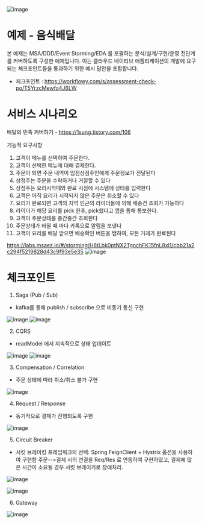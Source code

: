 ![image](https://user-images.githubusercontent.com/487999/79708354-29074a80-82fa-11ea-80df-0db3962fb453.png)

# 예제 - 음식배달

본 예제는 MSA/DDD/Event Storming/EDA 를 포괄하는 분석/설계/구현/운영 전단계를 커버하도록 구성한 예제입니다.
이는 클라우드 네이티브 애플리케이션의 개발에 요구되는 체크포인트들을 통과하기 위한 예시 답안을 포함합니다.
- 체크포인트 : https://workflowy.com/s/assessment-check-po/T5YrzcMewfo4J6LW

# 서비스 시나리오

배달의 민족 커버하기 - https://1sung.tistory.com/106

기능적 요구사항
1. 고객이 메뉴를 선택하여 주문한다.
1. 고객이 선택한 메뉴에 대해 결제한다.
1. 주문이 되면 주문 내역이 입점상점주인에게 주문정보가 전달된다
1. 상점주는 주문을 수락하거나 거절할 수 있다
1. 상점주는 요리시작때와 완료 시점에 시스템에 상태를 입력한다
1. 고객은 아직 요리가 시작되지 않은 주문은 취소할 수 있다
1. 요리가 완료되면 고객의 지역 인근의 라이더들에 의해 배송건 조회가 가능하다
1. 라이더가 해당 요리를 pick 한후, pick했다고 앱을 통해 통보한다.
1. 고객이 주문상태를 중간중간 조회한다
1. 주문상태가 바뀔 때 마다 카톡으로 알림을 보낸다
1. 고객이 요리를 배달 받으면 배송확인 버튼을 탭하여, 모든 거래가 완료된다

https://labs.msaez.io/#/storming/H6tLbk0ptNX2TgnchFK15fnL8xl1/cbb21a2c294f5219828d43c9f93e5e35
![image](https://user-images.githubusercontent.com/117624181/203246967-dccd2e13-74f4-412c-98fe-5aace4166634.png)

# 체크포인트

1. Saga (Pub / Sub)
- kafka를 통해 publish / subscribe 으로 비동기 통신 구현

![image](https://user-images.githubusercontent.com/117624181/203247498-03b6cae2-5b0d-43a3-b77a-c6a559507cb1.png)
![image](https://user-images.githubusercontent.com/117624181/203247565-866eb166-751e-41e5-aef2-8012471907e4.png)


2. CQRS
- readModel 에서 지속적으로 상태 업데이트

![image](https://user-images.githubusercontent.com/117624181/203249105-4397f6a1-859c-4342-87d7-3778897cbb2f.png)
![image](https://user-images.githubusercontent.com/117624181/203249058-b58fab7c-df93-4a86-aba5-fd685e86d1b5.png)

3. Compensation / Correlation
- 주문 상태에 따라 취소/취소 불가 구현

![image](https://user-images.githubusercontent.com/117624181/203258212-9c6b9d41-59cc-4994-b0c7-cb31678439d0.png)


4. Request / Response
- 동기적으로 결제가 진행되도록 구현

![image](https://user-images.githubusercontent.com/117624181/203249339-5c6b4406-5fd7-4885-989e-b9fd270d56b3.png)

5. Circuit Breaker
- 서킷 브레이킹 프레임워크의 선택: Spring FeignClient + Hystrix 옵션을 사용하여 구현함
주문-->결제 시의 연결을 Req/Res 로 연동하여 구현하였고, 결제에 많은 시간이 소요될 경우 서킷 브레이커로 장애처리.

![image](https://user-images.githubusercontent.com/117624181/203254371-4a9bc2a4-5cd8-4414-9069-3ed1759db1d4.png)

![image](https://user-images.githubusercontent.com/117624181/203254333-71e8baaa-f0a8-409e-8e8c-d75106da613e.png)


6. Gateway 

![image](https://user-images.githubusercontent.com/117624181/203249487-c73153bd-3ac6-4f16-a206-f95e316f688b.png)



